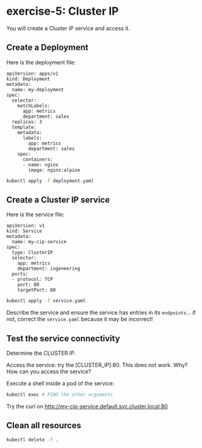 # exercise-5: Cluster IP

You will create a Cluster IP service and access it.

## Create a Deployment

Here is the deployment file:
```
apiVersion: apps/v1
kind: Deployment
metadata:
  name: my-deployment
spec:
  selector:
    matchLabels:
      app: metrics
      department: sales
  replicas: 3
  template:
    metadata:
      labels:
        app: metrics
        department: sales
    spec:
      containers:
      - name: nginx
        image: nginx:alpine
```

```sh 
kubectl apply -f deployment.yaml
```

## Create a Cluster IP service

Here is the service file:
```
apiVersion: v1
kind: Service
metadata:
  name: my-cip-service
spec:
  type: ClusterIP
  selector:
    app: metrics
    department: ingeneering
  ports:
  - protocol: TCP
    port: 80
    targetPort: 80
```
 
```sh 
kubectl apply -f service.yaml
```

Describe the service and ensure the service has entries in its `endpoints`... if not, correct the `service.yaml` because it may be incorrect!

## Test the service connectivity

Determine the CLUSTER IP.

Access the service: try the [CLUSTER_IP]:80. This does not work. Why? How can you access the service?

Execute a shell inside a pod of the service:
```sh
kubectl exec # FIND the other arguments
```

Try the curl on http://my-cip-service.default.svc.cluster.local:80

## Clean all resources

```sh
kubectl delete -f .
```